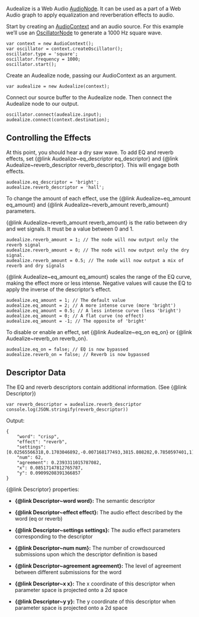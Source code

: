 Audealize is a Web Audio [AudioNode](https://developer.mozilla.org/en-US/docs/Web/API/AudioNode). It can be used as a part of a Web Audio graph to apply equalization and reverberation effects to audio. 

Start by creating an [AudioContext](https://developer.mozilla.org/en-US/docs/Web/API/AudioContext) and an audio source. For this example we’ll use an [OscillatorNode](https://developer.mozilla.org/en-US/docs/Web/API/OscillatorNode) to generate a 1000 Hz square wave.

	var context = new AudioContext();
	var oscillator = context.createOscillator();
	oscillator.type = 'square';
	oscillator.frequency = 1000;
	oscillator.start();

Create an Audealize node, passing our AudioContext as an argument.

	var audealize = new Audealize(context);

Connect our source buffer to the Audealize node. Then connect the Audealize node to our output. 

	oscillator.connect(audealize.input);
	audealize.connect(context.destination);

## Controlling the Effects

At this point, you should hear a dry saw wave. To add EQ and reverb effects, set {@link Audealize~eq\_descriptor eq\_descriptor} and {@link Audealize~reverb\_descriptor reverb\_descriptor}. This will engage both effects.

	audealize.eq_descriptor = 'bright';
	audealize.reverb_descriptor = 'hall';

To change the amount of each effect, use the {@link Audealize~eq\_amount eq\_amount} and {@link Audealize~reverb\_amount reverb\_amount} parameters. 

{@link Audealize~reverb\_amount reverb\_amount} is the ratio between dry and wet signals. It must be a value between 0 and 1.

	audealize.reverb_amount = 1; // The node will now output only the reverb signal
	audealize.reverb_amount = 0; // The node will now output only the dry signal.
	audealize.reverb_amount = 0.5; // The node will now output a mix of reverb and dry signals

{@link Audealize~eq\_amount eq\_amount} scales the range of the EQ curve, making the effect more or less intense. Negative values will cause the EQ to apply the inverse of the descriptor’s effect.

	audealize.eq_amount = 1; // The default value
	audealize.eq_amount = 2; // A more intense curve (more 'bright')
	audealize.eq_amount = 0.5; // A less intense curve (less 'bright')
	audealize.eq_amount = 0; // A flat curve (no effect)
	audealize.eq_amount = -1; // The opposite of 'bright'

To disable or enable an effect, set {@link Audealize~eq\_on eq\_on} or {@link Audealize~reverb\_on reverb\_on}.

	audealize.eq_on = false; // EQ is now bypassed
	audealize.reverb_on = false; // Reverb is now bypassed

## Descriptor Data

The EQ and reverb descriptors contain additional information. (See {@link Descriptor})
	
	var reverb_descriptor = audealize.reverb_descriptor
	console.log(JSON.stringify(reverb_descriptor))
 
Output:

    {
    	"word": "crisp", 
    	"effect": "reverb",
    	"settings":[0.02565566318,0.1703046892,-0.007168177493,3815.808202,0.7850597401,1],
    	"num": 62,
		"agreement": 0.2393311015787082,
    	"x": 0.08517147812765787,
    	"y": 0.09099208391366857
    }

{@link Descriptor} properties:

* **{@link Descriptor~word word}:** The semantic descriptor

* **{@link Descriptor~effect effect}:** The audio effect described by the word (eq or reverb)

* **{@link Descriptor~settings settings}:** The audio effect parameters corresponding to the descriptor

* **{@link Descriptor~num num}:** The number of crowdsourced submissions upon which the descriptor definition is based

* **{@link Descriptor~agreement agreement}:** The level of agreement between different submissions for the word

* **{@link Descriptor~x x}:** The x coordinate of this descriptor when parameter space is projected onto a 2d space

* **{@link Descriptor~y y}:** The y coordinate of this descriptor when parameter space is projected onto a 2d space
